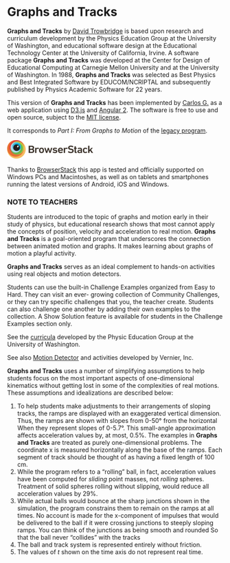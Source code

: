 # Graphs and Tracks

**Graphs and Tracks** by [David Trowbridge](https://github.com/davidtro) is based upon research and curriculum development by the Physics Education Group at the University of Washington, and educational software design at the Educational Technology Center at the University of California, Irvine. A software package **Graphs and Tracks** was developed at the Center for Design of Educational Computing at Carnegie Mellon University and at the University of Washington. In 1988, **Graphs and Tracks** was selected as Best Physics and Best Integrated Software by EDUCOM/NCRIPTAL and subsequently published by Physics Academic Software for 22 years.  

This version of **Graphs and Tracks** has been implemented by [Carlos G.](https://github.com/snolflake) as a web application using [D3.js](https://d3js.org/) and [Angular 2](https://angular.io/). The software is free to use and open source, subject to the [MIT license](LICENSE.txt).

It corresponds to _Part I: From Graphs to Motion_ of the [legacy program](https://github.com/davidtro/gt).

<a target="_blank" href="https://www.browserstack.com/" title="Cross Browser Testing Tool. 1000+ Browsers, Mobile, Real IE.">
    <img src="public/img/browserstack.png">
</a>

Thanks to <a target="_blank" href="https://www.browserstack.com/" title="Cross Browser Testing Tool. 1000+ Browsers, Mobile, Real IE.">BrowserStack</a> this app is tested and officially supported on Windows PCs and Macintoshes, as well as on tablets and smartphones running the latest versions of Android, iOS and Windows.

### NOTE TO TEACHERS

Students are introduced to the topic of graphs and motion early in their study of physics, but educational research shows that most cannot apply the concepts of position, velocity and acceleration to real motion. **Graphs and Tracks** is a goal-oriented program that underscores the connection between animated motion and graphs. It makes learning about graphs of motion a playful activity.  

**Graphs and Tracks** serves as an ideal complement to hands-on activities using real objects and motion detectors.  

Students can use the built-in Challenge Examples organized from Easy to Hard. They can visit an ever- growing collection of Community Challenges, or they can try specific challenges that you, the teacher create. Students can also challenge one another by adding their own examples to the collection. A Show Solution feature is available for students in the Challenge Examples section only.  

See the [curricula](https://depts.washington.edu/uwpeg/curricula-0) developed by the Physic Education Group at the University of Washington.  

See also [Motion Detector](http://www.vernier.com/experiments/pwv/1/graph_matching/) and activities developed by Vernier, Inc.  

**Graphs and Tracks** uses a number of simplifying assumptions to help students focus on the most important aspects of one-dimensional kinematics without getting lost in some of the complexities of real motions. These assumptions and idealizations are described below:  

1.  To help students make adjustments to their arrangements of sloping tracks, the ramps are displayed with an exaggerated vertical dimension. Thus, the ramps are shown with slopes from 0-50° from the horizontal When they represent slopes of 0-5.7°. This small-angle approximation affects acceleration values by, at most, 0.5%. The examples in **Graphs and Tracks** are treated as purely one-dimensional problems. The coordinate x is measured horizontally along the base of the ramps. Each segment of track should be thought of as having a fixed length of 100 cm.
2.  While the program refers to a “rolling” ball, in fact, acceleration values have been computed for _sliding_ point masses, not _rolling_ spheres. Treatment of solid spheres rolling without slipping, would reduce all acceleration values by 29%.
3.  While actual balls would bounce at the sharp junctions shown in the simulation, the program constrains them to remain on the ramps at all times. No account is made for the x-component of impulses that would be delivered to the ball if it were crossing junctions to steeply sloping ramps. You can think of the junctions as being smooth and rounded So that the ball never “collides” with the tracks
4.  The ball and track system is represented entirely without friction.
5.  The values of _t_ shown on the time axis do not represent real time.
